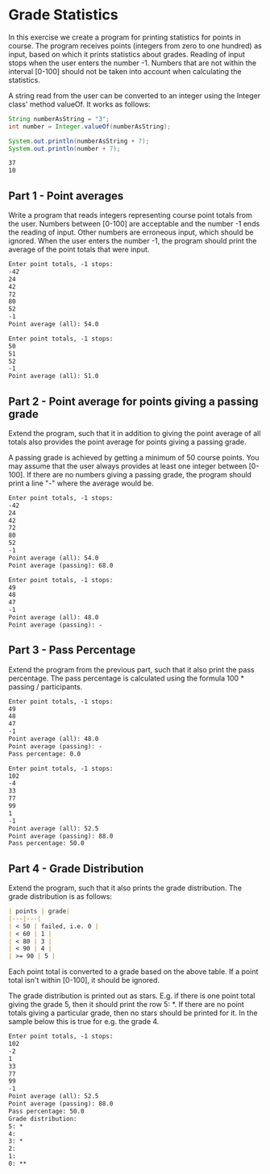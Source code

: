 
# Grade Statistics

In this exercise we create a program for printing statistics for points in course. The program receives points (integers from zero to one hundred) as input, based on which it prints statistics about grades. Reading of input stops when the user enters the number -1. Numbers that are not within the interval [0-100] should not be taken into account when calculating the statistics.

A string read from the user can be converted to an integer using the Integer class' method valueOf. It works as follows:

```java
String numberAsString = "3";
int number = Integer.valueOf(numberAsString);

System.out.println(numberAsString + 7);
System.out.println(number + 7);
```

```markdown
37
10
```

## Part 1 - Point averages

Write a program that reads integers representing course point totals from the user. Numbers between [0-100] are acceptable and the number -1 ends the reading of input. Other numbers are erroneous input, which should be ignored. When the user enters the number -1, the program should print the average of the point totals that were input.

```markdown
Enter point totals, -1 stops:
-42
24
42
72
80
52
-1
Point average (all): 54.0
```

```markdown
Enter point totals, -1 stops:
50
51
52
-1
Point average (all): 51.0
```

## Part 2 - Point average for points giving a passing grade

Extend the program, such that it in addition to giving the point average of all totals also provides the point average for points giving a passing grade.

A passing grade is achieved by getting a minimum of 50 course points. You may assume that the user always provides at least one integer between [0-100]. If there are no numbers giving a passing grade, the program should print a line "-" where the average would be.

```markdown
Enter point totals, -1 stops:
-42
24
42
72
80
52
-1
Point average (all): 54.0
Point average (passing): 68.0
```

```markdown
Enter point totals, -1 stops:
49
48
47
-1
Point average (all): 48.0
Point average (passing): -
```

## Part 3 - Pass Percentage

Extend the program from the previous part, such that it also print the pass percentage. The pass percentage is calculated using the formula 100 * passing / participants.

```markdown
Enter point totals, -1 stops:
49
48
47
-1
Point average (all): 48.0
Point average (passing): -
Pass percentage: 0.0
```

```markdown
Enter point totals, -1 stops:
102
-4
33
77
99
1
-1
Point average (all): 52.5
Point average (passing): 88.0
Pass percentage: 50.0
```

## Part 4 - Grade Distribution

Extend the program, such that it also prints the grade distribution. The grade distribution is as follows:

```markdown
| points | grade|
|---|---|
| < 50 | failed, i.e. 0 |
| < 60 | 1 |
| < 80 | 3 |
| < 90 | 4 |
| >= 90 | 5 |
```

Each point total is converted to a grade based on the above table. If a point total isn't within [0-100], it should be ignored.

The grade distribution is printed out as stars. E.g. if there is one point total giving the grade 5, then it should print the row 5: *. If there are no point totals giving a particular grade, then no stars should be printed for it. In the sample below this is true for e.g. the grade 4.

```markdown
Enter point totals, -1 stops:
102
-2
1
33
77
99
-1
Point average (all): 52.5
Point average (passing): 88.0
Pass percentage: 50.0
Grade distribution:
5: *
4:
3: *
2:
1:
0: **
```
